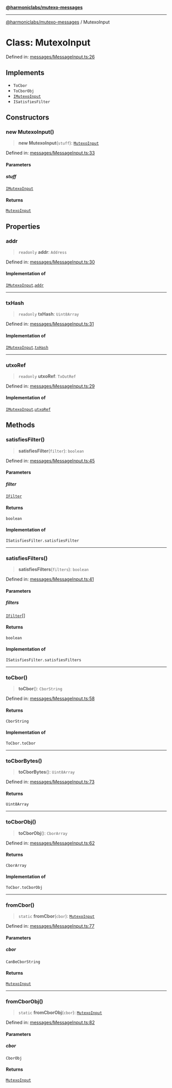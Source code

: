 [**@harmoniclabs/mutexo-messages**](../README.md)

***

[@harmoniclabs/mutexo-messages](../README.md) / MutexoInput

# Class: MutexoInput

Defined in: [messages/MessageInput.ts:26](https://github.com/HarmonicLabs/mutexo-messages/blob/aefac8841dc1fa8aebb577df666016362446522d/src/messages/MessageInput.ts#L26)

## Implements

- `ToCbor`
- `ToCborObj`
- [`IMutexoInput`](../interfaces/IMutexoInput.md)
- `ISatisfiesFilter`

## Constructors

### new MutexoInput()

> **new MutexoInput**(`stuff`): [`MutexoInput`](MutexoInput.md)

Defined in: [messages/MessageInput.ts:33](https://github.com/HarmonicLabs/mutexo-messages/blob/aefac8841dc1fa8aebb577df666016362446522d/src/messages/MessageInput.ts#L33)

#### Parameters

##### stuff

[`IMutexoInput`](../interfaces/IMutexoInput.md)

#### Returns

[`MutexoInput`](MutexoInput.md)

## Properties

### addr

> `readonly` **addr**: `Address`

Defined in: [messages/MessageInput.ts:30](https://github.com/HarmonicLabs/mutexo-messages/blob/aefac8841dc1fa8aebb577df666016362446522d/src/messages/MessageInput.ts#L30)

#### Implementation of

[`IMutexoInput`](../interfaces/IMutexoInput.md).[`addr`](../interfaces/IMutexoInput.md#addr)

***

### txHash

> `readonly` **txHash**: `Uint8Array`

Defined in: [messages/MessageInput.ts:31](https://github.com/HarmonicLabs/mutexo-messages/blob/aefac8841dc1fa8aebb577df666016362446522d/src/messages/MessageInput.ts#L31)

#### Implementation of

[`IMutexoInput`](../interfaces/IMutexoInput.md).[`txHash`](../interfaces/IMutexoInput.md#txhash)

***

### utxoRef

> `readonly` **utxoRef**: `TxOutRef`

Defined in: [messages/MessageInput.ts:29](https://github.com/HarmonicLabs/mutexo-messages/blob/aefac8841dc1fa8aebb577df666016362446522d/src/messages/MessageInput.ts#L29)

#### Implementation of

[`IMutexoInput`](../interfaces/IMutexoInput.md).[`utxoRef`](../interfaces/IMutexoInput.md#utxoref)

## Methods

### satisfiesFilter()

> **satisfiesFilter**(`filter`): `boolean`

Defined in: [messages/MessageInput.ts:45](https://github.com/HarmonicLabs/mutexo-messages/blob/aefac8841dc1fa8aebb577df666016362446522d/src/messages/MessageInput.ts#L45)

#### Parameters

##### filter

[`IFilter`](../type-aliases/IFilter.md)

#### Returns

`boolean`

#### Implementation of

`ISatisfiesFilter.satisfiesFilter`

***

### satisfiesFilters()

> **satisfiesFilters**(`filters`): `boolean`

Defined in: [messages/MessageInput.ts:41](https://github.com/HarmonicLabs/mutexo-messages/blob/aefac8841dc1fa8aebb577df666016362446522d/src/messages/MessageInput.ts#L41)

#### Parameters

##### filters

[`IFilter`](../type-aliases/IFilter.md)[]

#### Returns

`boolean`

#### Implementation of

`ISatisfiesFilter.satisfiesFilters`

***

### toCbor()

> **toCbor**(): `CborString`

Defined in: [messages/MessageInput.ts:58](https://github.com/HarmonicLabs/mutexo-messages/blob/aefac8841dc1fa8aebb577df666016362446522d/src/messages/MessageInput.ts#L58)

#### Returns

`CborString`

#### Implementation of

`ToCbor.toCbor`

***

### toCborBytes()

> **toCborBytes**(): `Uint8Array`

Defined in: [messages/MessageInput.ts:73](https://github.com/HarmonicLabs/mutexo-messages/blob/aefac8841dc1fa8aebb577df666016362446522d/src/messages/MessageInput.ts#L73)

#### Returns

`Uint8Array`

***

### toCborObj()

> **toCborObj**(): `CborArray`

Defined in: [messages/MessageInput.ts:62](https://github.com/HarmonicLabs/mutexo-messages/blob/aefac8841dc1fa8aebb577df666016362446522d/src/messages/MessageInput.ts#L62)

#### Returns

`CborArray`

#### Implementation of

`ToCbor.toCborObj`

***

### fromCbor()

> `static` **fromCbor**(`cbor`): [`MutexoInput`](MutexoInput.md)

Defined in: [messages/MessageInput.ts:77](https://github.com/HarmonicLabs/mutexo-messages/blob/aefac8841dc1fa8aebb577df666016362446522d/src/messages/MessageInput.ts#L77)

#### Parameters

##### cbor

`CanBeCborString`

#### Returns

[`MutexoInput`](MutexoInput.md)

***

### fromCborObj()

> `static` **fromCborObj**(`cbor`): [`MutexoInput`](MutexoInput.md)

Defined in: [messages/MessageInput.ts:82](https://github.com/HarmonicLabs/mutexo-messages/blob/aefac8841dc1fa8aebb577df666016362446522d/src/messages/MessageInput.ts#L82)

#### Parameters

##### cbor

`CborObj`

#### Returns

[`MutexoInput`](MutexoInput.md)
